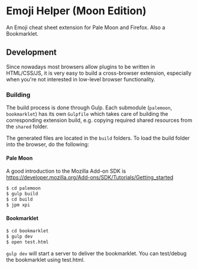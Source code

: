 # Emoji Helper (Moon Edition)

An Emoji cheat sheet extension for Pale Moon and Firefox. Also a Bookmarklet.


## Development

Since nowadays most browsers allow plugins to be written in HTML/CSS/JS, it is very easy to build a cross-browser extension, especially when you're not interested in low-level browser functionality.

### Building

The build process is done through Gulp. Each submodule (`palemoon`, `bookmarklet`) has its own `Gulpfile` which takes care of building the corresponding extension build, e.g. copying required shared resources from the `shared` folder. 

The generated files are located in the `build` folders. To load the build folder into the browser, do the following:


#### Pale Moon

A good introduction to the Mozilla Add-on SDK is https://developer.mozilla.org/Add-ons/SDK/Tutorials/Getting_started

```bash
$ cd palemoon
$ gulp build
$ cd build
$ jpm xpi
```

#### Bookmarklet

```bash
$ cd bookmarklet
$ gulp dev
$ open test.html
```

`gulp dev` will start a server to deliver the bookmarklet. You can test/debug the bookmarklet using test.html.
